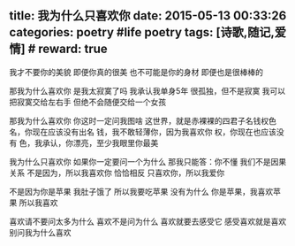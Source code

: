 title: 我为什么只喜欢你
date: 2015-05-13 00:33:26
categories: poetry #life poetry
tags: [诗歌,随记,爱情]  # <!--more-->
reward: true
---

我才不要你的美貌
即便你真的很美
也不可能是你的身材
即便也是很棒棒的


那我为什么喜欢你
是我太寂寞了吗
我承认我单身5年
很孤独，但不是寂寞
我可以把寂寞交给左右手
但绝不会随便交给一个女孩

<!--more-->

那我为什么喜欢你
你这时一定问我图啥
这世界，就是赤裸裸的四君子名钱权色
名，你现在应该没有出名
钱，我不敢轻薄你，因为我喜欢你
权，你现在也应该没有
色，我承认，你漂亮，至少我眼里你最美


我为什么只喜欢你
如果你一定要问一个为什么
那我只能答：你不懂
我们不是因果关系
不是因为，所以我喜欢你
恰恰相反
只喜欢你，所以我爱你


不是因为你是苹果
我肚子饿了
所以我要吃苹果
没有为什么
你是苹果，我喜欢苹果
所以我喜欢


喜欢请不要问太多为什么
喜欢不是问为什么
喜欢就要去感受它
感受喜欢就是喜欢
别问我为什么喜欢



